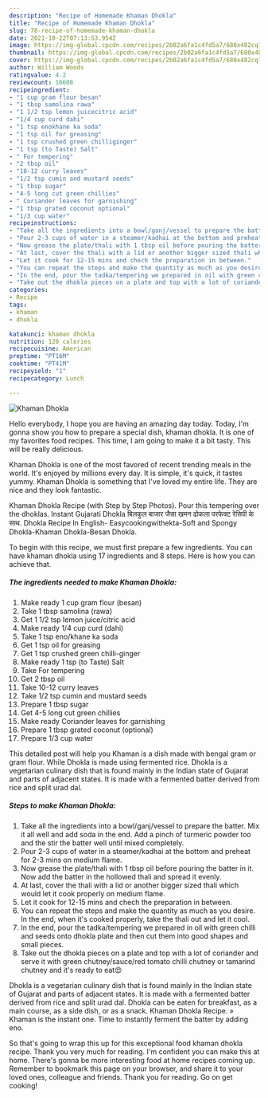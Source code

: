 ```yaml
---
description: "Recipe of Homemade Khaman Dhokla"
title: "Recipe of Homemade Khaman Dhokla"
slug: 78-recipe-of-homemade-khaman-dhokla
date: 2021-10-22T07:13:53.954Z
image: https://img-global.cpcdn.com/recipes/2b02a6fa1c4fd5a7/680x482cq70/khaman-dhokla-recipe-main-photo.jpg
thumbnail: https://img-global.cpcdn.com/recipes/2b02a6fa1c4fd5a7/680x482cq70/khaman-dhokla-recipe-main-photo.jpg
cover: https://img-global.cpcdn.com/recipes/2b02a6fa1c4fd5a7/680x482cq70/khaman-dhokla-recipe-main-photo.jpg
author: William Woods
ratingvalue: 4.2
reviewcount: 16608
recipeingredient:
- "1 cup gram flour besan"
- "1 tbsp samolina rawa"
- "1 1/2 tsp lemon juicecitric acid"
- "1/4 cup curd dahi"
- "1 tsp enokhane ka soda"
- "1 tsp oil for greasing"
- "1 tsp crushed green chilliginger"
- "1 tsp (to Taste) Salt"
- " For tempering"
- "2 tbsp oil"
- "10-12 curry leaves"
- "1/2 tsp cumin and mustard seeds"
- "1 tbsp sugar"
- "4-5 long cut green chillies"
- " Coriander leaves for garnishing"
- "1 tbsp grated coconut optional"
- "1/3 cup water"
recipeinstructions:
- "Take all the ingredients into a bowl/ganj/vessel to prepare the batter. Mix it all well and add soda in the end. Add a pinch of turmeric powder too and the stir the batter well until mixed completely."
- "Pour 2-3 cups of water in a steamer/kadhai at the bottom and preheat for 2-3 mins on medium flame."
- "Now grease the plate/thali with 1 tbsp oil before pouring the batter in it. Now add the batter in the hollowed thali and spread it evenly."
- "At last, cover the thali with a lid or another bigger sized thali which would let it cook properly on medium flame."
- "Let it cook for 12-15 mins and chech the preparation in between."
- "You can repeat the steps and make the quantity as much as you desire. In the end, when it&#39;s cooked properly, take the thali out and let it cool."
- "In the end, pour the tadka/tempering we prepared in oil with green chilli and seeds onto dhokla plate and then cut them into good shapes and small pieces."
- "Take out the dhokla pieces on a plate and top with a lot of coriander and serve it with green chutney/sauce/red tomato chilli chutney or tamarind chutney and it&#39;s ready to eat😍"
categories:
- Recipe
tags:
- khaman
- dhokla

katakunci: khaman dhokla 
nutrition: 120 calories
recipecuisine: American
preptime: "PT16M"
cooktime: "PT41M"
recipeyield: "1"
recipecategory: Lunch

---
```



![Khaman Dhokla](https://img-global.cpcdn.com/recipes/2b02a6fa1c4fd5a7/680x482cq70/khaman-dhokla-recipe-main-photo.jpg)

Hello everybody, I hope you are having an amazing day today. Today, I'm gonna show you how to prepare a special dish, khaman dhokla. It is one of my favorites food recipes. This time, I am going to make it a bit tasty. This will be really delicious.

Khaman Dhokla is one of the most favored of recent trending meals in the world. It's enjoyed by millions every day. It is simple, it's quick, it tastes yummy. Khaman Dhokla is something that I've loved my entire life. They are nice and they look fantastic.

Khaman Dhokla Recipe (with Step by Step Photos). Pour this tempering over the dhoklas. Instant Gujarati Dhokla बिलकुल बाजार जैसा खमन ढोकला परफेक्ट रेसिपी के साथ. Dhokla Recipe In English- Easycookingwithekta-Soft and Spongy Dhokla-Khaman Dhokla-Besan Dhokla.


To begin with this recipe, we must first prepare a few ingredients. You can have khaman dhokla using 17 ingredients and 8 steps. Here is how you can achieve that.

<!--inarticleads1-->

##### The ingredients needed to make Khaman Dhokla:

1. Make ready 1 cup gram flour (besan)
1. Take 1 tbsp samolina (rawa)
1. Get 1 1/2 tsp lemon juice/citric acid
1. Make ready 1/4 cup curd (dahi)
1. Take 1 tsp eno/khane ka soda
1. Get 1 tsp oil for greasing
1. Get 1 tsp crushed green chilli-ginger
1. Make ready 1 tsp (to Taste) Salt
1. Take  For tempering
1. Get 2 tbsp oil
1. Take 10-12 curry leaves
1. Take 1/2 tsp cumin and mustard seeds
1. Prepare 1 tbsp sugar
1. Get 4-5 long cut green chillies
1. Make ready  Coriander leaves for garnishing
1. Prepare 1 tbsp grated coconut (optional)
1. Prepare 1/3 cup water


This detailed post will help you Khaman is a dish made with bengal gram or gram flour. While Dhokla is made using fermented rice. Dhokla is a vegetarian culinary dish that is found mainly in the Indian state of Gujarat and parts of adjacent states. It is made with a fermented batter derived from rice and split urad dal. 

<!--inarticleads2-->

##### Steps to make Khaman Dhokla:

1. Take all the ingredients into a bowl/ganj/vessel to prepare the batter. Mix it all well and add soda in the end. Add a pinch of turmeric powder too and the stir the batter well until mixed completely.
1. Pour 2-3 cups of water in a steamer/kadhai at the bottom and preheat for 2-3 mins on medium flame.
1. Now grease the plate/thali with 1 tbsp oil before pouring the batter in it. Now add the batter in the hollowed thali and spread it evenly.
1. At last, cover the thali with a lid or another bigger sized thali which would let it cook properly on medium flame.
1. Let it cook for 12-15 mins and chech the preparation in between.
1. You can repeat the steps and make the quantity as much as you desire. In the end, when it&#39;s cooked properly, take the thali out and let it cool.
1. In the end, pour the tadka/tempering we prepared in oil with green chilli and seeds onto dhokla plate and then cut them into good shapes and small pieces.
1. Take out the dhokla pieces on a plate and top with a lot of coriander and serve it with green chutney/sauce/red tomato chilli chutney or tamarind chutney and it&#39;s ready to eat😍


Dhokla is a vegetarian culinary dish that is found mainly in the Indian state of Gujarat and parts of adjacent states. It is made with a fermented batter derived from rice and split urad dal. Dhokla can be eaten for breakfast, as a main course, as a side dish, or as a snack. Khaman Dhokla Recipe. » Khaman is the instant one. Time to instantly ferment the batter by adding eno. 

So that's going to wrap this up for this exceptional food khaman dhokla recipe. Thank you very much for reading. I'm confident you can make this at home. There's gonna be more interesting food at home recipes coming up. Remember to bookmark this page on your browser, and share it to your loved ones, colleague and friends. Thank you for reading. Go on get cooking!
